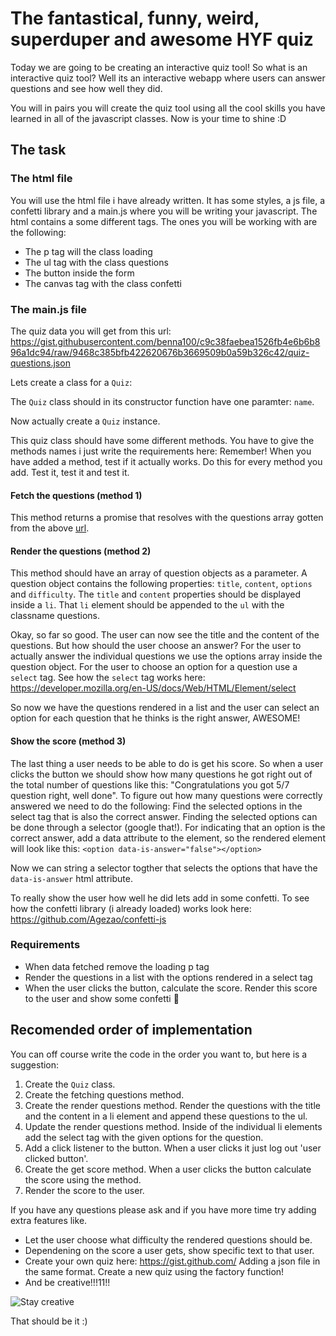 # The fantastical, funny, weird, superduper and awesome HYF quiz

Today we are going to be creating an interactive quiz tool! So what is an interactive quiz tool? Well its an interactive webapp where users can answer questions and see how well they did. 

You will in pairs you will create the quiz tool using all the cool skills you have learned in all of the javascript classes. Now is your time to shine :D

## The task

### The html file
You will use the html file i have already written. It has some styles, a js file, a confetti library and a main.js where you will be writing your javascript. 
The html contains a some different tags. The ones you will be working with are the following:
* The p tag will the class loading
* The ul tag with the class questions
* The button inside the form
* The canvas tag with the class confetti

### The main.js file
The quiz data you will get from this url: https://gist.githubusercontent.com/benna100/c9c38faebea1526fb4e6b6b896a1dc94/raw/9468c385bfb422620676b3669509b0a59b326c42/quiz-questions.json

Lets create a class for a `Quiz`:

The `Quiz` class should in its constructor function have one paramter: `name`. 

Now actually create a `Quiz` instance. 

This quiz class should have some different methods. You have to give the methods names i just write the requirements here:
Remember! When you have added a method, test if it actually works. Do this for every method you add. Test it, test it and test it.


#### Fetch the questions (method 1)
This method returns a promise that resolves with the questions array gotten from the above [url](https://gist.githubusercontent.com/benna100/c9c38faebea1526fb4e6b6b896a1dc94/raw/9468c385bfb422620676b3669509b0a59b326c42/quiz-questions.json).


#### Render the questions (method 2)
This method should have an array of question objects as a parameter. A question object contains the following properties: `title`, `content`, `options` and `difficulty`. The `title` and `content` properties should be displayed inside a `li`. That `li` element should be appended to the `ul` with the classname questions. 

Okay, so far so good. The user can now see the title and the content of the questions. But how should the user choose an answer? For the user to actually answer the individual questions we use the options array inside the question object. For the user to choose an option for a question use a `select` tag. See how the `select` tag works here: https://developer.mozilla.org/en-US/docs/Web/HTML/Element/select

So now we have the questions rendered in a list and the user can select an option for each question that he thinks is the right answer, AWESOME!

#### Show the score (method 3)
The last thing a user needs to be able to do is get his score. So when a user clicks the button we should show how many questions he got right out of the total number of questions like this: "Congratulations you got 5/7 question right, well done". 
To figure out how many questions were correctly answered we need to do the following: Find the selected options in the select tag that is also the correct answer. Finding the selected options can be done through a selector (google that!). For indicating that an option is the correct answer, add a data attribute to the element, so the rendered element will look like this: `<option data-is-answer="false"></option>`

Now we can string a selector togther that selects the options that have the `data-is-answer` html attribute. 

To really show the user how well he did lets add in some confetti.
To see how the confetti library (i already loaded) works look here: https://github.com/Agezao/confetti-js

### Requirements
* When data fetched remove the loading p tag
* Render the questions in a list with the options rendered in a select tag
* When the user clicks the button, calculate the score. Render this score to the user and show some confetti 🎉

## Recomended order of implementation
You can off course write the code in the order you want to, but here is a suggestion:
1. Create the `Quiz` class. 
2. Create the fetching questions method.
3. Create the render questions method. Render the questions with the title and the content in a li element and append these questions to the ul.
4. Update the render questions method. Inside of the individual li elements add the select tag with the given options for the question.
5. Add a click listener to the button. When a user clicks it just log out 'user clicked button'.
6. Create the get score method. When a user clicks the button calculate the score using the method. 
7. Render the score to the user. 

If you have any questions please ask and if you have more time try adding extra features like. 
* Let the user choose what difficulty the rendered questions should be. 
* Dependening on the score a user gets, show specific text to that user. 
* Create your own quiz here: https://gist.github.com/ Adding a json file in the same format. Create a new quiz using the factory function!
* And be creative!!!11!!

![Stay creative](https://media.giphy.com/media/3oEduXdm2gjnrsJBOo/giphy.gif)

That should be it :)
